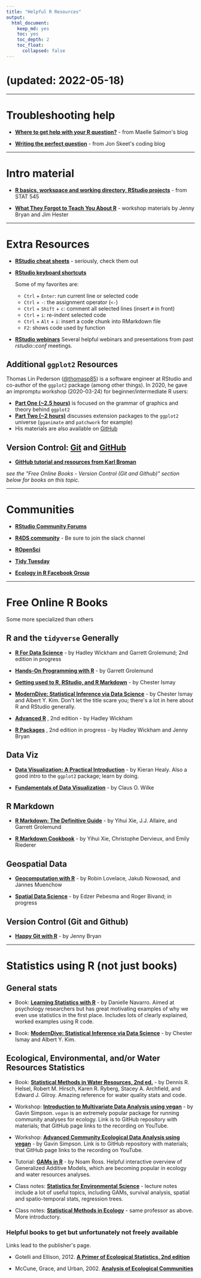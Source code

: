 ```yaml
---
title: "Helpful R Resources"
output: 
  html_document: 
    keep_md: yes
    toc: yes
    toc_depth: 2
    toc_float: 
      collapsed: false
---
```





# (updated: 2022-05-18)

***  

# Troubleshooting help  

+  __[Where to get help with your R question?](https://masalmon.eu/2018/07/22/wheretogethelp/)__ - from Maelle Salmon's blog  

+  __[Writing the perfect question](https://codeblog.jonskeet.uk/2010/08/29/writing-the-perfect-question/)__ - from Jon Skeet's coding blog  

***

# Intro material  

+  __[R basics, workspace and working directory, RStudio projects](https://stat545.com/r-basics.html)__ - from STAT 545  

+  __[What They Forgot to Teach You About R](https://whattheyforgot.org/)__ - workshop materials by Jenny Bryan and Jim Hester
   

***

# Extra Resources  

+  __[RStudio cheat sheets](https://www.rstudio.com/resources/cheatsheets/)__ - seriously, check them out  

+  __[RStudio keyboard shortcuts](https://support.rstudio.com/hc/en-us/articles/200711853-Keyboard-Shortcuts)__  

    Some of my favorites are:  

    +  `Ctrl` + `Enter`: run current line or selected code  
    +  `Ctrl` + `-`:  the assignment operator (`<-`)  
    +  `Ctrl` + `Shift` + `c`: comment all selected lines (insert `#` in front)  
    +  `Ctrl` + `i`: re-indent selected code
    +  `Ctrl` + `Alt` + `i`: insert a code chunk into RMarkdown file  
    +  `F2`: shows code used by function  


+  __[RStudio webinars](https://resources.rstudio.com/webinars)__  Several helpful webinars and presentations from past _rstudio::conf_ meetings.  


## Additional `ggplot2` Resources

Thomas Lin Pederson ([@thomasp85](https://twitter.com/thomasp85)) is a software engineer at RStudio and co-author of the `ggplot2` package (among other things).
In 2020, he gave an impromptu workshop (2020-03-24) for beginner/intermediate R users:  

+  **[Part One (~2.5 hours)](https://www.youtube.com/watch?v=h29g21z0a68)** is focused on the grammar of graphics and theory behind `ggplot2`
+  **[Part Two (~2 hours)](https://www.youtube.com/watch?v=0m4yywqNPVY)** discusses extension packages to the `ggplot2` universe (`gganimate` and `patchwork` for example)
+  His materials are also available on [GitHub](https://github.com/thomasp85/ggplot2_workshop )


## Version Control: [Git](https://git-scm.com) and [GitHub](https://github.com)

+  __[GitHub tutorial and resources from Karl Broman](https://kbroman.org/github_tutorial/)__

*see the "Free Online Books - Version Control (Git and Github)" section below for books on this topic.*

***

# Communities  

+  __[RStudio Community Forums](https://community.rstudio.com/)__  

+  __[R4DS community](https://www.rfordatasci.com/)__ - Be sure to join the slack channel  

+  __[ROpenSci](https://ropensci.org/community/)__    

+  __[Tidy Tuesday](https://github.com/rfordatascience/tidytuesday)__  
+  __[Ecology in R Facebook Group](https://www.facebook.com/groups/ecologyinr/)__


***

# Free Online R Books  

Some more specialized than others  

## R and the `tidyverse` Generally  

+  __[R For Data Science](https://r4ds.had.co.nz/)__ - by Hadley Wickham and Garrett Grolemund; 2nd edition in progress  

+  __[Hands-On Programming with R](https://rstudio-education.github.io/hopr/)__ - by Garrett Grolemund  

+  __[Getting used to R, RStudio, and R Markdown](https://bookdown.org/chesterismay/rbasics/)__ - by Chester Ismay  

+  __[ModernDive: Statistical Inference via Data Science](https://moderndive.com/index.html)__ - by Chester Ismay and Albert Y. Kim. Don't let the title scare you; there's a lot in here about R and RStudio generally.    

+  __[Advanced R](https://adv-r.hadley.nz/)__ , 2nd edition - by Hadley Wickham      

+  __[R Packages](http://r-pkgs.org)__ , 2nd edition in progress - by Hadley Wickham and Jenny Bryan    

## Data Viz  

+  __[Data Visualization: A Practical Introduction](http://socviz.co/)__ - by Kieran Healy. Also a good intro to the `ggplot2` package; learn by doing.    

+  __[Fundamentals of Data Visualization](https://serialmentor.com/dataviz/)__ - by Claus O. Wilke


## R Markdown  

+  __[R Markdown: The Definitive Guide](https://bookdown.org/yihui/rmarkdown/)__ - by Yihui Xie, J.J. Allaire, and Garrett Grolemund  

+  __[R Markdown Cookbook](https://bookdown.org/yihui/rmarkdown-cookbook/)__ - by Yihui Xie, Christophe Dervieux, and Emily Riederer  


## Geospatial Data  

+  __[Geocomputation with R](https://geocompr.robinlovelace.net/)__ - by Robin Lovelace, Jakub Nowosad, and Jannes Muenchow  

+  __[Spatial Data Science](http://r-spatial.org/book)__ - by Edzer Pebesma and Roger Bivand; in progress  


## Version Control (Git and Github)  

+  __[Happy Git with R](http://happygitwithr.com)__ - by Jenny Bryan  

***

# Statistics using R (not just books)  

## General stats  

+  Book: __[Learning Statistics with R](https://learningstatisticswithr.com)__ - by Danielle Navarro. Aimed at psychology researchers but has great motivating examples of why we even use statistics in the first place. Includes lots of clearly explained, worked examples using R code.  

+  Book: __[ModernDive: Statistical Inference via Data Science](https://moderndive.com/index.html)__ - by Chester Ismay and Albert Y. Kim. 

## Ecological, Environmental, and/or Water Resources Statistics  

+  Book: __[Statistical Methods in Water Resources, 2nd ed.](https://pubs.er.usgs.gov/publication/tm4A3)__ - by Dennis R. Helsel, Robert M. Hirsch, Karen R. Ryberg, Stacey A. Archfield, and Edward J. Gilroy. Amazing reference for water quality stats and code.   

+  Workshop: __[Introduction to Multivariate Data Analysis using vegan](https://github.com/gavinsimpson/intro-vegan-webinar-july-2020)__ - by Gavin Simpson. `vegan` is an extremely popular package for running community analyses for ecology. Link is to GitHub repository with materials; that GitHub page links to the recording on YouTube.  

+  Workshop: __[Advanced Community Ecological Data Analysis using vegan](https://github.com/gavinsimpson/advanced-vegan-webinar-july-2020)__ - by Gavin Simpson. Link is to GitHub repository with materials; that GitHub page links to the recording on YouTube.  

+  Tutorial: __[GAMs in R](https://noamross.github.io/gams-in-r-course/)__ - by Noam Ross. Helpful interactive overview of Generalized Additive Models, which are becoming popular in ecology and water resources analyses.  

+  Class notes: __[Statistics for Environmental Science](https://sakai.unc.edu/access/content/group/2842013b-58f5-4453-aa8d-3e01bacbfc3d/public/Ecol562_Spring2012/index.html)__ - lecture notes include a lot of useful topics, including GAMs, survival analysis, spatial and spatio-temporal stats, regression trees.  

+  Class notes: __[Statistical Methods in Ecology](https://sakai.unc.edu/access/content/group/3d1eb92e-7848-4f55-90c3-7c72a54e7e43/public/index.html)__ - same professor as above. More introductory.  

### Helpful books to get but unfortunately not freely available  

Links lead to the publisher's page.  

+  Gotelli and Ellison, 2012. __[A Primer of Ecological Statistics, 2nd edition](https://global.oup.com/academic/product/a-primer-of-ecological-statistics-9781605350646?cc=us&lang=en&)__  

+  McCune, Grace, and Urban, 2002. __[Analysis of Ecological Communities](https://www.wildblueberrymedia.net/analysis-of-ecological-communities)__


 

 

